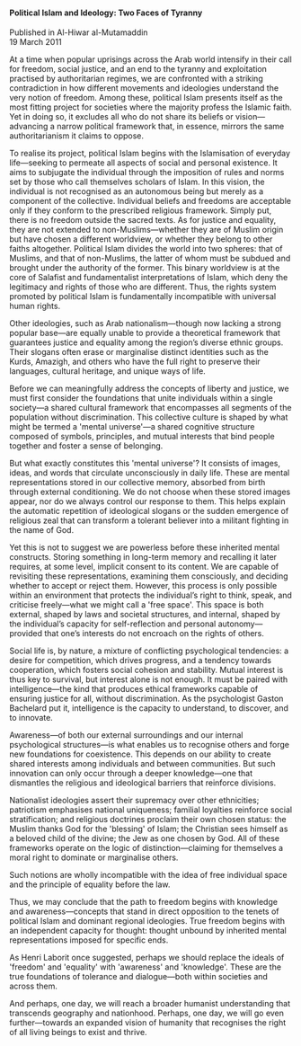 <h4>Political Islam and Ideology: Two Faces of Tyranny</h4>


Published in Al-Hiwar al-Mutamaddin
<br>
19 March 2011


At a time when popular uprisings across the Arab world intensify in their call for freedom, social justice, and an end to the tyranny and exploitation practised by authoritarian regimes, we are confronted with a striking contradiction in how different movements and ideologies understand the very notion of freedom. Among these, political Islam presents itself as the most fitting project for societies where the majority profess the Islamic faith. Yet in doing so, it excludes all who do not share its beliefs or vision—advancing a narrow political framework that, in essence, mirrors the same authoritarianism it claims to oppose.

To realise its project, political Islam begins with the Islamisation of everyday life—seeking to permeate all aspects of social and personal existence. It aims to subjugate the individual through the imposition of rules and norms set by those who call themselves scholars of Islam. In this vision, the individual is not recognised as an autonomous being but merely as a component of the collective. Individual beliefs and freedoms are acceptable only if they conform to the prescribed religious framework. Simply put, there is no freedom outside the sacred texts.
As for justice and equality, they are not extended to non-Muslims—whether they are of Muslim origin but have chosen a different worldview, or whether they belong to other faiths altogether. Political Islam divides the world into two spheres: that of Muslims, and that of non-Muslims, the latter of whom must be subdued and brought under the authority of the former. This binary worldview is at the core of Salafist and fundamentalist interpretations of Islam, which deny the legitimacy and rights of those who are different. Thus, the rights system promoted by political Islam is fundamentally incompatible with universal human rights.

Other ideologies, such as Arab nationalism—though now lacking a strong popular base—are equally unable to provide a theoretical framework that guarantees justice and equality among the region’s diverse ethnic groups. Their slogans often erase or marginalise distinct identities such as the Kurds, Amazigh, and others who have the full right to preserve their languages, cultural heritage, and unique ways of life.

Before we can meaningfully address the concepts of liberty and justice, we must first consider the foundations that unite individuals within a single society—a shared cultural framework that encompasses all segments of the population without discrimination. This collective culture is shaped by what might be termed a 'mental universe'—a shared cognitive structure composed of symbols, principles, and mutual interests that bind people together and foster a sense of belonging.

But what exactly constitutes this 'mental universe'? It consists of images, ideas, and words that circulate unconsciously in daily life. These are mental representations stored in our collective memory, absorbed from birth through external conditioning. We do not choose when these stored images appear, nor do we always control our response to them. This helps explain the automatic repetition of ideological slogans or the sudden emergence of religious zeal that can transform a tolerant believer into a militant fighting in the name of God.

Yet this is not to suggest we are powerless before these inherited mental constructs. Storing something in long-term memory and recalling it later requires, at some level, implicit consent to its content. We are capable of revisiting these representations, examining them consciously, and deciding whether to accept or reject them. However, this process is only possible within an environment that protects the individual’s right to think, speak, and criticise freely—what we might call a 'free space'. This space is both external, shaped by laws and societal structures, and internal, shaped by the individual’s capacity for self-reflection and personal autonomy—provided that one’s interests do not encroach on the rights of others.

Social life is, by nature, a mixture of conflicting psychological tendencies: a desire for competition, which drives progress, and a tendency towards cooperation, which fosters social cohesion and stability. Mutual interest is thus key to survival, but interest alone is not enough. It must be paired with intelligence—the kind that produces ethical frameworks capable of ensuring justice for all, without discrimination. As the psychologist Gaston Bachelard put it, intelligence is the capacity to understand, to discover, and to innovate.

Awareness—of both our external surroundings and our internal psychological structures—is what enables us to recognise others and forge new foundations for coexistence. This depends on our ability to create shared interests among individuals and between communities. But such innovation can only occur through a deeper knowledge—one that dismantles the religious and ideological barriers that reinforce divisions.

Nationalist ideologies assert their supremacy over other ethnicities; patriotism emphasises national uniqueness; familial loyalties reinforce social stratification; and religious doctrines proclaim their own chosen status: the Muslim thanks God for the 'blessing' of Islam; the Christian sees himself as a beloved child of the divine; the Jew as one chosen by God. All of these frameworks operate on the logic of distinction—claiming for themselves a moral right to dominate or marginalise others.

Such notions are wholly incompatible with the idea of free individual space and the principle of equality before the law.

Thus, we may conclude that the path to freedom begins with knowledge and awareness—concepts that stand in direct opposition to the tenets of political Islam and dominant regional ideologies. True freedom begins with an independent capacity for thought: thought unbound by inherited mental representations imposed for specific ends.

As Henri Laborit once suggested, perhaps we should replace the ideals of 'freedom' and 'equality' with 'awareness' and 'knowledge'. These are the true foundations of tolerance and dialogue—both within societies and across them.

And perhaps, one day, we will reach a broader humanist understanding that transcends geography and nationhood. Perhaps, one day, we will go even further—towards an expanded vision of humanity that recognises the right of all living beings to exist and thrive.
